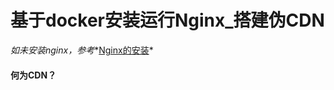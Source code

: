 #  基于docker安装运行Nginx_搭建伪CDN

*如未安装nginx，参考**[Nginx的安装](https://github.com/QGprogrammer/myBlog/blob/master/Linux/基于docker安装运行Nginx_虚拟主机.md)*

#### 何为CDN？



